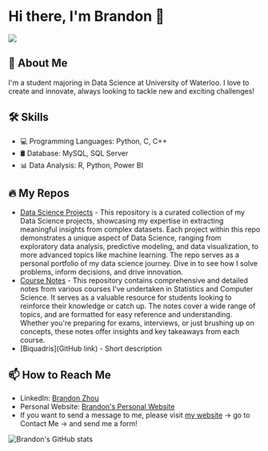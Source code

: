 <!-- ### Hi there 👋 -->

<!--
**brandonzhou2002/brandonzhou2002** is a ✨ _special_ ✨ repository because its `README.md` (this file) appears on your GitHub profile.

Here are some ideas to get you started:

- 🔭 I’m currently working on ...
- 🌱 I’m currently learning ...
- 👯 I’m looking to collaborate on ...
- 🤔 I’m looking for help with ...
- 💬 Ask me about ...
- 📫 How to reach me: ...
- 😄 Pronouns: ...
- ⚡ Fun fact: ...
-->

# Hi there, I'm Brandon 👋

![](https://komarev.com/ghpvc/?username=brandonzhou2002)

## 🚀 About Me
I'm a student majoring in Data Science at University of Waterloo. I love to create and innovate, always looking to tackle new and exciting challenges!

## 🛠 Skills
- 💻 Programming Languages: Python, C, C++
- 🛢 Database: MySQL, SQL Server
- 📊 Data Analysis: R, Python, Power BI

## 🔥 My Repos
- [Data Science Projects](https://github.com/brandonzhou2002/data-science-project) - This repository is a curated collection of my Data Science projects, showcasing my expertise in extracting meaningful insights from complex datasets. Each project within this repo demonstrates a unique aspect of Data Science, ranging from exploratory data analysis, predictive modeling, and data visualization, to more advanced topics like machine learning. The repo serves as a personal portfolio of my data science journey. Dive in to see how I solve problems, inform decisions, and drive innovation.
- [Course Notes](https://github.com/brandonzhou2002/uwaterloo-course-notes) - This repository contains comprehensive and detailed notes from various courses I've undertaken in Statistics and Computer Science. It serves as a valuable resource for students looking to reinforce their knowledge or catch up. The notes cover a wide range of topics, and are formatted for easy reference and understanding. Whether you're preparing for exams, interviews, or just brushing up on concepts, these notes offer insights and key takeaways from each course.
- [Biquadris](GitHub link) - Short description

## 📫 How to Reach Me
- LinkedIn: [Brandon Zhou](linkedin.com/in/zihaozhou)
- Personal Website: [Brandon's Personal Website](student.math.uwaterloo.ca/~z458zhou/)
- If you want to send a message to me, please visit [my website](student.math.uwaterloo.ca/~z458zhou/) -> go to Contact Me -> and send me a form!

![Brandon's GitHub stats](https://github-readme-stats.vercel.app/api?username=brandonzhou2002&show_icons=true&theme=radical)
